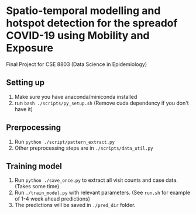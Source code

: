 # Spatio-temporal modelling and hotspot detection for the spreadof COVID-19 using Mobility and Exposure

Final Project for CSE 8803 (Data Science in Epidemiology)

## Setting up

1. Make sure you have anaconda/miniconda installed
2. run `bash ./scripts/py_setup.sh`  (Remove cuda dependency if you don't have it)

## Prerpocessing

1. Run `python ./script/pattern_extract.py`
2. Other preprocessing steps are in `./scripts/data_util.py`

## Training model

1. Run `python ./save_once.py` to extract all visit counts and case data. (Takes some time)
2. Run  `./train_model.py` with relevant parameters. (See `run.sh` for example of 1-4 week ahead predictions)
3. The predictions will be saved in `./pred_dir` folder.
   